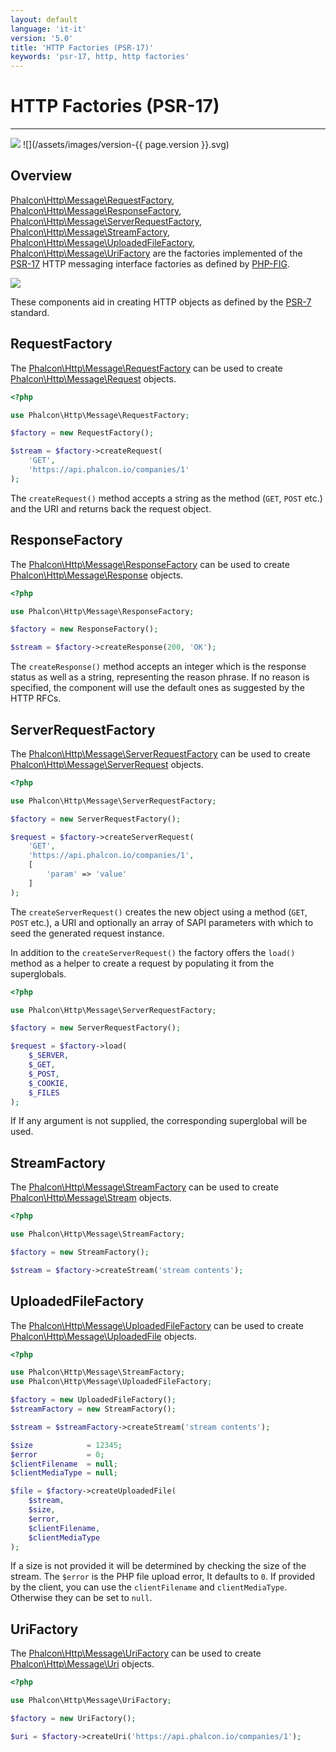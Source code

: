 ```yaml
---
layout: default
language: 'it-it'
version: '5.0'
title: 'HTTP Factories (PSR-17)'
keywords: 'psr-17, http, http factories'
---
```


# HTTP Factories (PSR-17)
- - -
![](/assets/images/document-status-stable-success.svg) ![](/assets/images/version-{{ page.version }}.svg)

## Overview
[Phalcon\Http\Message\RequestFactory][http-message-requestfactory], [Phalcon\Http\Message\ResponseFactory][http-message-responsefactory], [Phalcon\Http\Message\ServerRequestFactory][http-message-serverrequestfactory], [Phalcon\Http\Message\StreamFactory][http-message-streamfactory], [Phalcon\Http\Message\UploadedFileFactory][http-message-uploadedfilefactory], [Phalcon\Http\Message\UriFactory][http-message-urifactory] are the factories implemented of the [PSR-17][psr-17] HTTP messaging interface factories as defined by [PHP-FIG][php-fig].

![](/assets/images/implements-psr--17-blue.svg)

These components aid in creating HTTP objects as defined by the [PSR-7][psr-7] standard.

## RequestFactory
The [Phalcon\Http\Message\RequestFactory][http-message-requestfactory] can be used to create [Phalcon\Http\Message\Request][http-message-request] objects.

```php
<?php

use Phalcon\Http\Message\RequestFactory;

$factory = new RequestFactory();

$stream = $factory->createRequest(
    'GET', 
    'https://api.phalcon.io/companies/1'
);
```
The `createRequest()` method accepts a string as the method (`GET`, `POST` etc.) and the URI and returns back the request object.

## ResponseFactory
The [Phalcon\Http\Message\ResponseFactory][http-message-responsefactory] can be used to create [Phalcon\Http\Message\Response][http-message-response] objects.

```php
<?php

use Phalcon\Http\Message\ResponseFactory;

$factory = new ResponseFactory();

$stream = $factory->createResponse(200, 'OK');
```
The `createResponse()` method accepts an integer which is the response status as well as a string, representing the reason phrase. If no reason is specified, the component will use the default ones as suggested by the HTTP RFCs.

## ServerRequestFactory
The [Phalcon\Http\Message\ServerRequestFactory][http-message-serverrequestfactory] can be used to create [Phalcon\Http\Message\ServerRequest][http-message-serverrequest] objects.

```php
<?php

use Phalcon\Http\Message\ServerRequestFactory;

$factory = new ServerRequestFactory();

$request = $factory->createServerRequest(
    'GET', 
    'https://api.phalcon.io/companies/1',
    [
        'param' => 'value'
    ]
);
```

The `createServerRequest()` creates the new object using a method (`GET`, `POST` etc.), a URI and optionally an array of SAPI parameters with which to seed the generated request instance.

In addition to the `createServerRequest()` the factory offers the `load()` method as a helper to create a request by populating it from the superglobals.

```php
<?php

use Phalcon\Http\Message\ServerRequestFactory;

$factory = new ServerRequestFactory();

$request = $factory->load(
    $_SERVER,
    $_GET,
    $_POST,
    $_COOKIE,
    $_FILES
);
```

If If any argument is not supplied, the corresponding superglobal will be used.

## StreamFactory
The [Phalcon\Http\Message\StreamFactory][http-message-streamfactory] can be used to create [Phalcon\Http\Message\Stream][http-message-stream] objects.

```php
<?php

use Phalcon\Http\Message\StreamFactory;

$factory = new StreamFactory();

$stream = $factory->createStream('stream contents');
```

## UploadedFileFactory
The [Phalcon\Http\Message\UploadedFileFactory][http-message-uploadedfilefactory] can be used to create [Phalcon\Http\Message\UploadedFile][http-message-uploadedfile] objects.

```php
<?php

use Phalcon\Http\Message\StreamFactory;
use Phalcon\Http\Message\UploadedFileFactory;

$factory = new UploadedFileFactory();
$streamFactory = new StreamFactory();

$stream = $streamFactory->createStream('stream contents');

$size            = 12345;
$error           = 0;
$clientFilename  = null;
$clientMediaType = null;

$file = $factory->createUploadedFile(
    $stream,
    $size,
    $error,
    $clientFilename,
    $clientMediaType
);
```

If a size is not provided it will be determined by checking the size of the stream. The `$error` is the PHP file upload error, It defaults to `0`. If provided by the client, you can use the `clientFilename` and `clientMediaType`. Otherwise they can be set to `null`.

## UriFactory
The [Phalcon\Http\Message\UriFactory][http-message-urifactory] can be used to create [Phalcon\Http\Message\Uri][http-message-uri] objects.

```php
<?php

use Phalcon\Http\Message\UriFactory;

$factory = new UriFactory();

$uri = $factory->createUri('https://api.phalcon.io/companies/1');
```


[php-fig]: https://www.php-fig.org/
[psr-7]: https://www.php-fig.org/psr/psr-7/
[psr-17]: https://www.php-fig.org/psr/psr-17/
[http-message-request]: api/phalcon_http#http-message-request
[http-message-requestfactory]: api/phalcon_http#http-message-requestfactory
[http-message-response]: api/phalcon_http#http-message-response
[http-message-responsefactory]: api/phalcon_http#http-message-responsefactory
[http-message-serverrequest]: api/phalcon_http#http-message-serverrequest
[http-message-serverrequestfactory]: api/phalcon_http#http-message-serverrequestfactory
[http-message-stream]: api/phalcon_http#http-message-stream
[http-message-streamfactory]: api/phalcon_http#http-message-streamfactory
[http-message-uploadedfile]: api/phalcon_http#http-message-uploadedfile
[http-message-uploadedfilefactory]: api/phalcon_http#http-message-uploadedfilefactory
[http-message-uri]: api/phalcon_http#http-message-uri
[http-message-urifactory]: api/phalcon_http#http-message-urifactory
